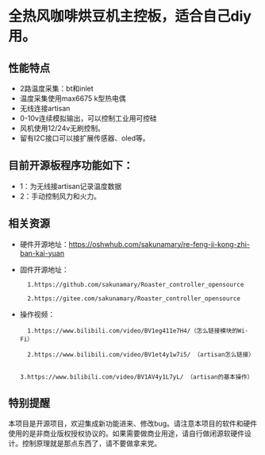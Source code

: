 
# 全热风咖啡烘豆机主控板，适合自己diy用。

## 性能特点
- 2路温度采集：bt和inlet
- 温度采集使用max6675 k型热电偶
- 无线连接artisan
- 0-10v连续模拟输出，可以控制工业用可控硅
- 风机使用12/24v无刷控制。
- 留有I2C接口可以接扩展传感器、oled等。
  
## 目前开源板程序功能如下：
- 1：为无线接artisan记录温度数据
- 2：手动控制风力和火力。

## 相关资源

- 硬件开源地址：https://oshwhub.com/sakunamary/re-feng-ji-kong-zhi-ban-kai-yuan
- 固件开源地址：
  
        1.https://github.com/sakunamary/Roaster_controller_opensource

        2.https://gitee.com/sakunamary/Roaster_controller_opensource

- 操作视频：
  
        1.https://www.bilibili.com/video/BV1eg411e7H4/（怎么链接模块的Wi-Fi）
  
        2.https://www.bilibili.com/video/BV1et4y1w7i5/ （artisan怎么链接）

        3.https://www.bilibili.com/video/BV1AV4y1L7yL/ （artisan的基本操作）
  
            
## 特别提醒
本项目是开源项目，欢迎集成新功能进来、修改bug。请注意本项目的软件和硬件使用的是非商业版权授权协议的。如果需要做商业用途，请自行做闭源软硬件设计。控制原理就是那点东西了，请不要做拿来党。
